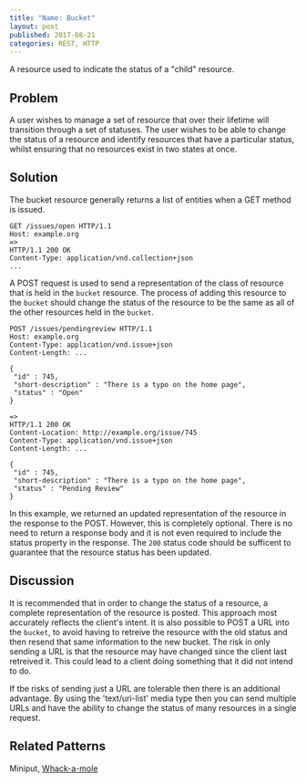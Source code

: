 ```yaml
---
title: "Name: Bucket"
layout: post
published: 2017-08-21
categories: REST, HTTP
---
```

A resource used to indicate the status of a "child" resource.

## Problem
A user wishes to manage a set of resource that over their lifetime will transition through a set of statuses. The user wishes to be able to change the status of a resource and identify resources that have a particular status, whilst ensuring that no resources exist in two states at once.

## Solution
The bucket resource generally returns a list of entities when a GET method is issued.

    GET /issues/open HTTP/1.1
    Host: example.org
    =>
    HTTP/1.1 200 OK
    Content-Type: application/vnd.collection+json
    ...

A POST request is used to send a representation of the class of resource that is held in the `bucket` resource.  The process of adding this resource to the `bucket` should change the status of the resource to be the same as all of the other resources held in the `bucket`.

    POST /issues/pendingreview HTTP/1.1
    Host: example.org
    Content-Type: application/vnd.issue+json
    Content-Length: ...
    
    {
     "id" : 745,
     "short-description" : "There is a typo on the home page",
     "status" : "Open"
    }
    
    =>
    HTTP/1.1 200 OK
    Content-Location: http://example.org/issue/745
    Content-Type: application/vnd.issue+json
    Content-Length: ...
    
    {
     "id" : 745,
     "short-description" : "There is a typo on the home page",
     "status" : "Pending Review"
    }

In this example, we returned an updated representation of the resource in the response to the POST.  However, this is completely optional.  There is no need to return a response body and it is not even required to include the status property in the response.  The `200` status code should be sufficent to guarantee that the resource status has been updated.

## Discussion
It is recommended that in order to change the status of a resource, a complete representation of the resource is posted. This approach most accurately reflects the client's intent.  It is also possible to POST a URL into the `bucket`, to avoid having to retreive the resource with the old status and then resend that same information to the new bucket.  The risk in only sending a URL is that the resource may have changed since the client last retreived it. 
This could lead to a client doing something that it did not intend to do.

If tbe risks of sending just a URL are tolerable then there is an additional advantage. By using the 'text/uri-list' media type then you can send multiple URLs and have the ability to change the status of many resources in a single request.

## Related Patterns
Miniput, [Whack-a-mole](../16402/HTTP-Patterns--Whackamole)